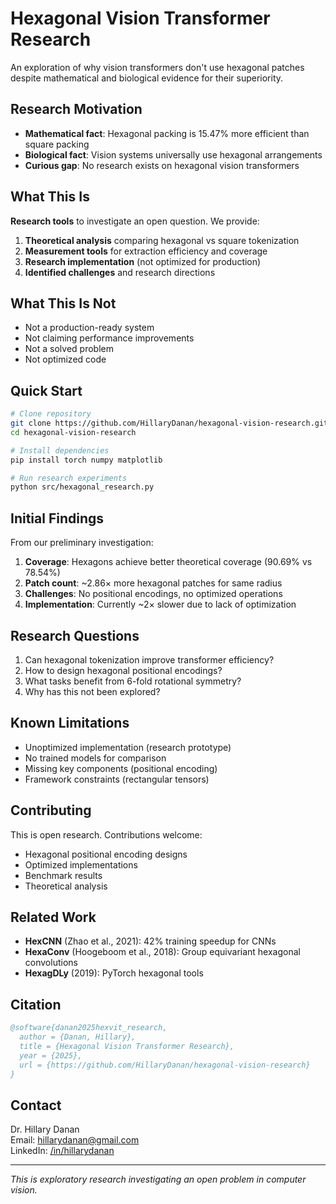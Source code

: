 # Hexagonal Vision Transformer Research

An exploration of why vision transformers don't use hexagonal patches despite mathematical and biological evidence for their superiority.

## Research Motivation

- **Mathematical fact**: Hexagonal packing is 15.47% more efficient than square packing
- **Biological fact**: Vision systems universally use hexagonal arrangements  
- **Curious gap**: No research exists on hexagonal vision transformers

## What This Is

**Research tools** to investigate an open question. We provide:

1. **Theoretical analysis** comparing hexagonal vs square tokenization
2. **Measurement tools** for extraction efficiency and coverage
3. **Research implementation** (not optimized for production)
4. **Identified challenges** and research directions

## What This Is Not

- Not a production-ready system
- Not claiming performance improvements
- Not a solved problem
- Not optimized code

## Quick Start

```bash
# Clone repository
git clone https://github.com/HillaryDanan/hexagonal-vision-research.git
cd hexagonal-vision-research

# Install dependencies
pip install torch numpy matplotlib

# Run research experiments
python src/hexagonal_research.py
```

## Initial Findings

From our preliminary investigation:

1. **Coverage**: Hexagons achieve better theoretical coverage (90.69% vs 78.54%)
1. **Patch count**: ~2.86× more hexagonal patches for same radius
1. **Challenges**: No positional encodings, no optimized operations
1. **Implementation**: Currently ~2× slower due to lack of optimization

## Research Questions

1. Can hexagonal tokenization improve transformer efficiency?
1. How to design hexagonal positional encodings?
1. What tasks benefit from 6-fold rotational symmetry?
1. Why has this not been explored?

## Known Limitations

- Unoptimized implementation (research prototype)
- No trained models for comparison
- Missing key components (positional encoding)
- Framework constraints (rectangular tensors)

## Contributing

This is open research. Contributions welcome:

- Hexagonal positional encoding designs
- Optimized implementations
- Benchmark results
- Theoretical analysis

## Related Work

- **HexCNN** (Zhao et al., 2021): 42% training speedup for CNNs
- **HexaConv** (Hoogeboom et al., 2018): Group equivariant hexagonal convolutions
- **HexagDLy** (2019): PyTorch hexagonal tools

## Citation

```bibtex
@software{danan2025hexvit_research,
  author = {Danan, Hillary},
  title = {Hexagonal Vision Transformer Research},
  year = {2025},
  url = {https://github.com/HillaryDanan/hexagonal-vision-research}
}
```

## Contact

Dr. Hillary Danan  
Email: hillarydanan@gmail.com  
LinkedIn: [/in/hillarydanan](https://linkedin.com/in/hillarydanan)

-----

*This is exploratory research investigating an open problem in computer vision.*
